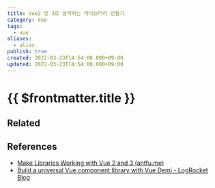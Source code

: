 ```yaml
---
title: Vue2 및 3로 동작하는 라이브러리 만들기
category: Vue
tags:
  - vue
aliases:
  - alias
publish: true
created: 2022-03-23T14:54:00.000+09:00
updated: 2022-03-23T14:54:00.000+09:00
---
```


# {{ $frontmatter.title }}

## Related

## References

- [Make Libraries Working with Vue 2 and 3 (antfu.me)](https://antfu.me/posts/make-libraries-working-with-vue-2-and-3)
- [Build a universal Vue component library with Vue Demi - LogRocket Blog](https://blog.logrocket.com/build-universal-vue-component-library-vue-demi/)
